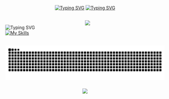 <p align=center>
  <a href="https://git.io/typing-svg"><img src="https://readme-typing-svg.herokuapp.com?font=Jersey+15&size=120&pause=30000&color=6403F7&center=true&vCenter=true&random=false&width=750&height=200&lines=Hi++%F0%9F%91%8B%F0%9F%8F%BB+I'm+Ayan" alt="Typing SVG" /></a>
<a href="https://git.io/typing-svg"><img src="https://readme-typing-svg.herokuapp.com?font=Jersey+15&size=70&pause=1000&color=6403F7&vCenter=true&random=false&width=500&separator=%3C&lines=I'm+a+Flutter+Dev%3CI'm+an+Undergrad%3CI+use+Arch+btw+;)%3CAlso+a+Webflow+Dev%3CBased+in+Delhi%3CI+participate+in+CTFs%3CSee+my+skills+below" alt="Typing SVG" /></a>
</p>
<br>

<img align="right" width="50%" src="https://media1.tenor.com/m/4I46642wy2oAAAAC/anime-typing.gif">

<p align=center>
<p width: 50%>
  
<img style="width: 50%;float: right;" src="https://readme-typing-svg.herokuapp.com?font=Jersey+15&size=40&pause=30000&color=6403F7&Center=true&&vCenter=true&random=false&width=435&lines=These+are+my+skills+" alt="Typing SVG" class="half-screen"/>

[![My Skills](https://skillicons.dev/icons?i=html,css,js,ts,flutter,dart,python,c,cpp,go,nodejs,nextjs,git,docker,bash,linux,arch,raspberrypi,mysql,mongodb,firebase,appwrite,supabase,cloudflare,figma&perline=6)](https://xkaper.dev)
  
</p>
</p>

<!-- <a href="https://git.io/typing-svg"><img src="https://readme-typing-svg.herokuapp.com?font=Jersey+15&size=40&pause=30000&color=6403F7&vCenter=true&random=false&width=435&lines=Checkout+my+socials" alt="Typing SVG" /></a><br> -->

<br clear="both">
<img src="https://raw.githubusercontent.com/xkaper001/xkaper001/output/snake.svg" alt="Snake animation" />

###

<div align="center">
  <img src="https://profile-counter.glitch.me/xkaper001/count.svg?"  />
</div>



